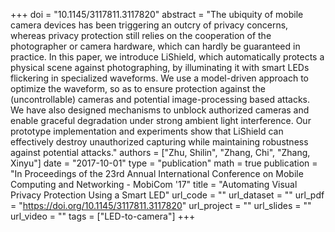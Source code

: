 +++
doi = "10.1145/3117811.3117820"
abstract = "The ubiquity of mobile camera devices has been triggering an outcry of privacy concerns, whereas privacy protection still relies on the cooperation of the photographer or camera hardware, which can hardly be guaranteed in practice. In this paper, we introduce LiShield, which automatically protects a physical scene against photographing, by illuminating it with smart LEDs flickering in specialized waveforms. We use a model-driven approach to optimize the waveform, so as to ensure protection against the (uncontrollable) cameras and potential image-processing based attacks. We have also designed mechanisms to unblock authorized cameras and enable graceful degradation under strong ambient light interference. Our prototype implementation and experiments show that LiShield can effectively destroy unauthorized capturing while maintaining robustness against potential attacks."
authors = ["Zhu, Shilin", "Zhang, Chi", "Zhang, Xinyu"]
date = "2017-10-01"
type = "publication"
math = true
publication = "In Proceedings of the 23rd Annual International Conference on Mobile Computing and Networking - MobiCom '17"
title = "Automating Visual Privacy Protection Using a Smart LED"
url_code = ""
url_dataset = ""
url_pdf = "https://doi.org/10.1145/3117811.3117820"
url_project = ""
url_slides = ""
url_video = ""
tags = ["LED-to-camera"]
+++
